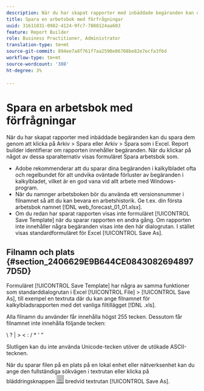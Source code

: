```yaml
---
description: När du har skapat rapporter med inbäddade begäranden kan du spara dem genom att klicka på Arkiv > Spara eller Arkiv > Spara som i Excel. Report builder identifierar om rapporten innehåller begäranden. När du klickar på något av dessa sparalternativ visas formuläret Spara arbetsbok som.
title: Spara en arbetsbok med förfrågningar
uuid: 31611031-0982-4124-9fc7-7888124aa603
feature: Report Builder
role: Business Practitioner, Administrator
translation-type: tm+mt
source-git-commit: 894ee7a8f761f7aa2590e06708be82e7ecfa3f6d
workflow-type: tm+mt
source-wordcount: '308'
ht-degree: 3%

---
```



# Spara en arbetsbok med förfrågningar

När du har skapat rapporter med inbäddade begäranden kan du spara dem genom att klicka på Arkiv > Spara eller Arkiv > Spara som i Excel. Report builder identifierar om rapporten innehåller begäranden. När du klickar på något av dessa sparalternativ visas formuläret Spara arbetsbok som.

* Adobe rekommenderar att du sparar dina begäranden i kalkylbladet ofta och regelbundet för att undvika oväntade förluster av begäranden i kalkylbladet, vilket är en god vana vid allt arbete med Windows-program.
* När du namnger arbetsboken bör du använda ett versionsnummer i filnamnet så att du kan bevara en arbetshistorik. Ge t.ex. din första arbetsbok namnet [!DNL web_forecast_01_01.xlsx].
* Om du redan har sparat rapporten visas inte formuläret [!UICONTROL Save Template] när du sparar rapporten en andra gång. Om rapporten inte innehåller några begäranden visas inte den här dialogrutan. I stället visas standardformuläret för Excel [!UICONTROL Save As].

## Filnamn och plats {#section_2406629E9B644CE08430826948977D5D}

Formuläret [!UICONTROL Save Template] har några av samma funktioner som standarddialogrutan i Excel [!UICONTROL File] > [!UICONTROL Save As], till exempel en textruta där du kan ange filnamnet för kalkylbladsrapporten med det vanliga filtillägget [!DNL .xls].

Alla filnamn du använder får innehålla högst 255 tecken. Dessutom får filnamnet inte innehålla följande tecken:

\ ? | > &lt; : / * &#39; &quot;

Slutligen kan du inte använda Unicode-tecken utöver de utökade ASCII-tecknen.

När du sparar filen på en plats på en lokal enhet eller nätverksenhet kan du ange den fullständiga sökvägen i textrutan eller klicka på bläddringsknappen ![browse_button.gif](assets/browse_button.gif) bredvid textrutan [!UICONTROL Save As].
